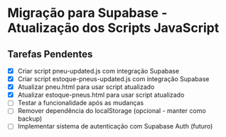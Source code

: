 # Migração para Supabase - Atualização dos Scripts JavaScript

## Tarefas Pendentes
- [x] Criar script pneu-updated.js com integração Supabase
- [x] Criar script estoque-pneus-updated.js com integração Supabase
- [x] Atualizar pneu.html para usar script atualizado
- [x] Atualizar estoque-pneus.html para usar script atualizado
- [ ] Testar a funcionalidade após as mudanças
- [ ] Remover dependência do localStorage (opcional - manter como backup)
- [ ] Implementar sistema de autenticação com Supabase Auth (futuro)
